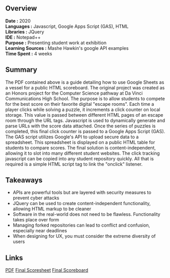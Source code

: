 ## Overview
**Date :** 2020  
**Languages :** Javascript, Google Apps Script (GAS), HTML  
**Libraries :**  JQuery  
**IDE :**  Notepad++  
**Purpose :**  Presenting student work at exhibition  
**Learning Sources :**  Mashe Hawkin's google API examples  
**Time Spent :** 4 weeks

## Summary
The PDF contained above is a guide detailing how to use Google Sheets as a vessel for a public HTML scoreboard. The original project was created as an Honors project for the Computer Science pathway at Da Vinci Communications High School. The purpose is to allow students to compete for the best score on their favorite digital "escape rooms". Each time a player clicks while solving a puzzle, it increments a click counter on local storage. This value is passed between different HTML pages of an escape room through the URL tags. Javascript is used to dynamically generate and parse URLs with the score data attached. Once the series of puzzles is completed, this final click counter is passed to a Google Apps Script (GAS). The GAS script utilizes Google's API to upload secure data to a spreadsheet. This spreadsheet is displayed on a public HTML table for students to compare scores. The final solution is content-independent, allowing it to slot into many different student websites. The click tracking javascript can be copied into any student repository quickly. All that is required is a simple HTML script tag to link the "onclick" listener.

## Takeaways
- APIs are powerful tools but are layered with security measures to prevent cyber attacks  
- JQuery can be used to create content-independent functionality, allowing HTML markup to be cleaner  
- Software in the real-world does not need to be flawless. Functionality takes place over form
- Managing forked repositories can lead to conflict and confusion, especially near deadlines  
- When designing for UX, you must consider the extreme diversity of users

## Links

[PDF](.pdf)
[Final Scoresheet]()
[Final Scoreboard]()
